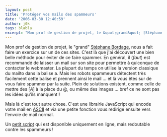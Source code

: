```yaml
---
layout: post
title: 'Protéger vos mails des spammeurs'
date: '2006-03-30 12:40:59'
author: j0k
tags: blabla
excerpt: "Mon prof de gestion de projet, le &quot;grand&quot; [Stéphane Bordage](http://www.sbordage.com/), nous a fait faire un exercice sur un de ces sites. C'est là que j'ai découvert une bien belle méthode pour éviter de ce faire spammer.     \nEn général, il (*faut*) est recommandé de laisser un mail sur son site pour permettre à quiconque de contacter le      …"
---
```


Mon prof de gestion de projet, le &quot;grand&quot; [Stéphane Bordage](http://www.sbordage.com/), nous a fait faire un exercice sur un de ces sites. C'est là que j'ai découvert une bien belle méthode pour éviter de ce faire spammer.
En général, il (*faut*) est recommandé de laisser un mail sur son site pour permettre à quiconque de contacter le webmaster. La plupart du temps on utilise la version classique du mailto dans la balise a. Mais les robots spammeurs détectent très facilement cette balise et prennent ainsi le mail ... et là vous êtes sur de vous faire spammer par la suite. Plein de solutions existent, comme celle de mettre des [_A_] à la place du @, ou même des images ... bref ce ne sont pas les idées qu'ils manquent !

Mais là c'est tout autre chose. C'est une librairie JavaScript qui encode votre mail en [ASCII](http://fr.wikipedia.org/wiki/ASCII) et via une petite fonction vous redirige ensuite vers l'envoie de mail normal.

Un [petit script](http://www.jracademy.com/~jtucek/email/download.php) qui est disponible uniquement en ligne, mais redoutable contre les spammeurs !
